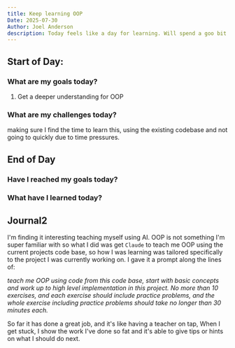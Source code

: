 ```yaml
---
title: Keep learning OOP
Date: 2025-07-30
Author: Joel Anderson
description: Today feels like a day for learning. Will spend a goo bit of energy learning OOP as it is currently holding back my ability to make progress on this project. that was built as a domain driven OOP application.
---
```


## Start of Day:

### What are my goals today?
1. Get a deeper understanding for OOP


### What are my challenges today?
making sure I find the time to learn this, using the existing codebase and not going to quickly due to time pressures.


## End of Day

### Have I reached my goals today?


### What have I learned today?

## Journal2
I'm finding it interesting teaching myself using AI. OOP is not something I'm super familiar with so what I did was get `Claude` to teach me OOP using the current projects code base, so how I was learning was tailored specifically to the project I was currently working on. I gave it a prompt along the lines of:

_teach me OOP using code from this code base, start with basic concepts and work up to high level implementation in this project. No more than 10 exercises, and each exercise should include practice problems, and the whole exercise including practice problems should take no longer than 30 minutes each._

So far it has done a great job, and it's like having a teacher on tap, When I get stuck, I show the work I've done so fat and it's able to give tips or hints on what I should do next.
